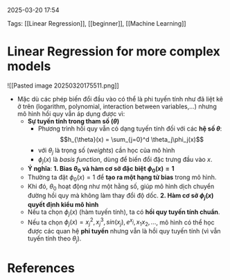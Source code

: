 2025-03-20 17:54


Tags: [[Linear Regression]], [[beginner]], [[Machine Learning]]

# Linear Regression for more complex models

![[Pasted image 20250320175511.png]]

- Mặc dù các phép biến đổi đầu vào có thể là phi tuyến tính như đã liệt kê ở trên (logarithm, polynomial, interaction between variables,...) nhưng mô hình hồi quy vẫn áp dụng được vì:
	- **Sự tuyến tính trong tham số $(\theta)$**
		- Phương trình hồi quy vẫn có dạng tuyến tính đối với các **hệ số $\theta$**: $$h_{\theta}(x) = \sum_{j=0}^d \theta_j\phi_j(x)$$
		- với $\theta_j$ là trọng số (*weights*) cần học của mô hình
		- $\phi_j(x)$ là *basis function*, dùng để biến đổi đặc trưng đầu vào $x$.
	- **Ý nghĩa**:
		**1. Bias $\theta_0$ và hàm cơ sở đặc biệt $\phi_0(x)=1$**
	- Thường ta đặt $\phi_0(x)=1$ để **tạo ra một hạng tử bias** trong mô hình.
	- Khi đó, $\theta_0$ hoạt động như một hằng số, giúp mô hình dịch chuyển đường hồi quy mà không làm thay đổi độ dốc.
		**2. Hàm cơ sở $\phi_j(x)$ quyết định kiểu mô hình**
	- Nếu ta chọn $\phi_j(x)$ (hàm tuyến tính), ta có **hồi quy tuyến tính chuẩn**.
	- Nếu ta chọn $\phi_j(x)=x_j^2,x_j^3,sin(x_j),e^{x_j},x_1x_2,...$, mô hình có thể học được các quan hệ **phi tuyến** nhưng vẫn là hồi quy tuyến tính (vì vẫn tuyến tính theo $\theta_j$​).

# References
